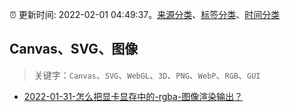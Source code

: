 :alarm_clock: 更新时间: 2022-02-01 04:49:37。[来源分类](../README.md)、[标签分类](../TAGS.md)、[时间分类](../TIMELINE.md)

## Canvas、SVG、图像


> 关键字：`Canvas`、`SVG`、`WebGL`、`3D`、`PNG`、`WebP`、`RGB`、`GUI`



- [2022-01-31-怎么把显卡显存中的-rgba-图像渲染输出？](https://www.v2ex.com/t/831540) 